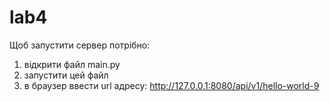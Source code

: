 # lab4
Щоб запустити сервер потрібно:
1) відкрити файл main.py
2) запустити цей файл
3) в браузер ввести url адресу: http://127.0.0.1:8080/api/v1/hello-world-9
